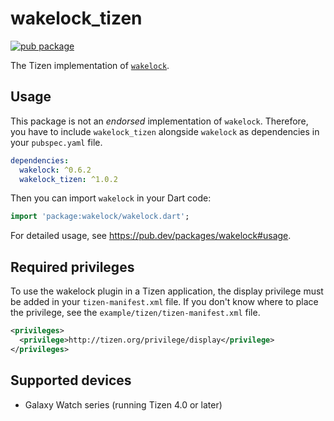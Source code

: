 # wakelock_tizen

[![pub package](https://img.shields.io/pub/v/wakelock_tizen.svg)](https://pub.dev/packages/wakelock_tizen)

The Tizen implementation of [`wakelock`](https://pub.dev/packages/wakelock).

## Usage

This package is not an _endorsed_ implementation of `wakelock`. Therefore, you have to include `wakelock_tizen` alongside `wakelock` as dependencies in your `pubspec.yaml` file.

```yaml
dependencies:
  wakelock: ^0.6.2
  wakelock_tizen: ^1.0.2
```

Then you can import `wakelock` in your Dart code:

```dart
import 'package:wakelock/wakelock.dart';
```

For detailed usage, see https://pub.dev/packages/wakelock#usage.

## Required privileges

To use the wakelock plugin in a Tizen application, the display privilege must be added in your `tizen-manifest.xml` file. If you don't know where to place the privilege, see the `example/tizen/tizen-manifest.xml` file.

```xml
<privileges>
  <privilege>http://tizen.org/privilege/display</privilege>
</privileges>
```

## Supported devices

- Galaxy Watch series (running Tizen 4.0 or later)
